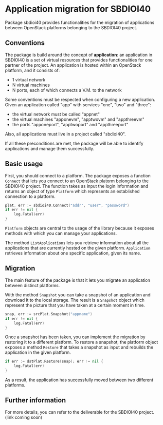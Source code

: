 # Application migration for SBDIOI40

Package sbdioi40 provides functionalities for the migration of applications between
OpenStack platforms belonging to the SBDIOI40 project.

## Conventions

The package is build around the concept of **application**: an application in SBDIOI40 is a set of virtual resources that provides functionalities for one partner of the project. An application is hosted within an OpenStack platform, and it consists of:

- 1 virtual network
- N virtual machines
- N ports, each of which connects a V.M. to the network

Some conventions must be respected when configuring a new application. Given an application called "app" with services "one", "two" and "three":

- the virtual network must be called "appnet"
- the virtual machines "apponevm", "apptwovm" and "appthreevm"
- the ports "apponeport", "apptwoport" and "appthreeport"

Also, all applications must live in a project called "sbdioi40".

If all these preconditions are met, the package will be able to identify applications and manage them successfully.

## Basic usage

First, you should connect to a platform. The package exposes a function `Connect` that lets you connect to an OpenStack platorm belonging to the SBDIOI40 project. The function takes as input the login information and returns an object of type `Platform` which represents an established connection to a platform.

```go
plat, err := sbdioi40.Connect("addr", "user", "password")
if err != nil {
    log.Fatal(err)
}
```

`Platform` objects are central to the usage of the library because it exposes methods with which you can manage your applications.

The method `ListApplications` lets you retrieve information about all the applications that are currently hosted on the given platform. `Application` retrieves information about one specific application, given its name.

## Migration

The main feature of the package is that it lets you migrate an application between distinct platforms.

With the method `Snapshot` you can take a snapshot of an application and download it to the local storage. The result is a `Snapshot` object which represent the picture that you have taken at a certain moment in time.

```go
snap, err := srcPlat.Snapshot("appname")
if err != nil {
    log.Fatal(err)
}
```

Once a snapshot has been taken, you can implement the migration by restoring it to a different platform. To restore a snapshot, the platform object exposes a method `Restore` that takes a snapshot as input and rebuilds the application in the given platform.

```go
if err := dstPlat.Restore(snap); err != nil {
    log.Fatal(err)
}
```

As a result, the application has successfully moved between two different platforms.

## Further information

For more details, you can refer to the deliverable for the SBDIOI40 project. (link coming soon)
